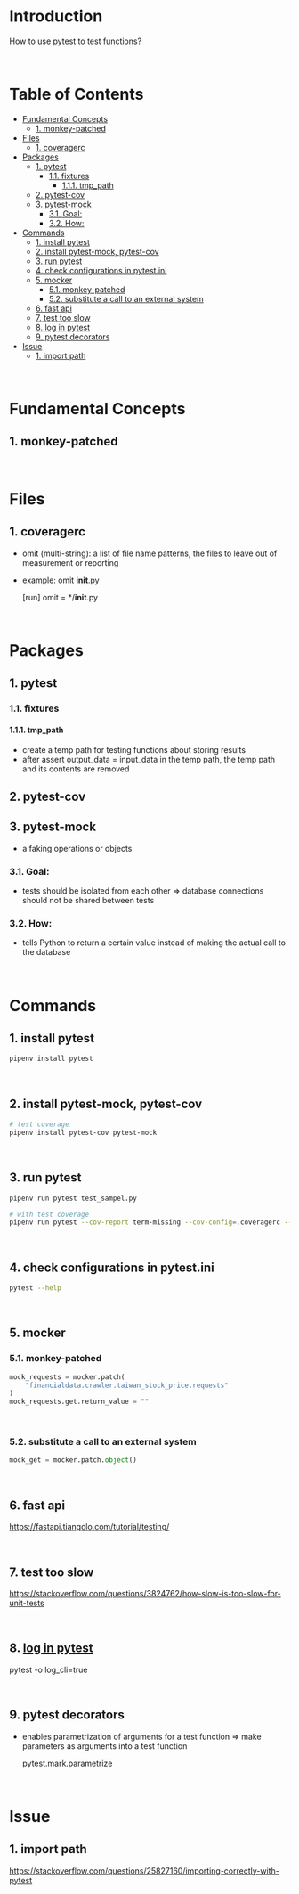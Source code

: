 <!-- omit in toc -->
# Introduction
How to use pytest to test functions?

<br />

<!-- omit in toc -->
# Table of Contents
- [Fundamental Concepts](#fundamental-concepts)
  - [1. monkey-patched](#1-monkey-patched)
- [Files](#files)
  - [1. coveragerc](#1-coveragerc)
- [Packages](#packages)
  - [1. pytest](#1-pytest)
    - [1.1. fixtures](#11-fixtures)
      - [1.1.1. tmp_path](#111-tmp_path)
  - [2. pytest-cov](#2-pytest-cov)
  - [3. pytest-mock](#3-pytest-mock)
    - [3.1. Goal:](#31-goal)
    - [3.2. How:](#32-how)
- [Commands](#commands)
  - [1. install pytest](#1-install-pytest)
  - [2. install pytest-mock, pytest-cov](#2-install-pytest-mock-pytest-cov)
  - [3. run pytest](#3-run-pytest)
  - [4. check configurations in pytest.ini](#4-check-configurations-in-pytestini)
  - [5. mocker](#5-mocker)
    - [5.1. monkey-patched](#51-monkey-patched)
    - [5.2. substitute a call to an external system](#52-substitute-a-call-to-an-external-system)
  - [6. fast api](#6-fast-api)
  - [7. test too slow](#7-test-too-slow)
  - [8. log in pytest](#8-log-in-pytest)
  - [9. pytest decorators](#9-pytest-decorators)
- [Issue](#issue)
  - [1. import path](#1-import-path)

<br />

# Fundamental Concepts

## 1. monkey-patched

<br />

# Files

## 1. coveragerc
* omit (multi-string): a list of file name patterns, the files to leave out of measurement or reporting
* example: omit __init__.py

    [run]
    omit =
        */__init__.py

<br />

# Packages

## 1. pytest

### 1.1. fixtures

#### 1.1.1. tmp_path
* create a temp path for testing functions about storing results
* after assert output_data = input_data in the temp path, the temp path and its contents are removed

## 2. pytest-cov

## 3. pytest-mock
* a faking operations or objects

### 3.1. Goal: 
* tests should be isolated from each other => database connections should not be shared between tests

### 3.2. How:
* tells Python to return a certain value instead of making the actual call to the database  


<br />

# Commands

## 1. install pytest 

  ```sh
  pipenv install pytest
  ```

<br />

## 2. install pytest-mock, pytest-cov
  ```sh
  # test coverage
  pipenv install pytest-cov pytest-mock
  ```

<br />

## 3. run pytest
  ```sh
  pipenv run pytest test_sampel.py

  # with test coverage
  pipenv run pytest --cov-report term-missing --cov-config=.coveragerc --cov=./<directory_with_functions_to_be_tested>/ tests/
  ```

<br />

## 4. check configurations in pytest.ini
  ```sh
  pytest --help
  ```

<br />

## 5. mocker

### 5.1. monkey-patched

  ```python
  mock_requests = mocker.patch(
      "financialdata.crawler.taiwan_stock_price.requests"
  )
  mock_requests.get.return_value = ""
  ```

<br />

### 5.2. substitute a call to an external system

  ```python
  mock_get = mocker.patch.object()
  ```

<br />

## 6. fast api
https://fastapi.tiangolo.com/tutorial/testing/

<br />

## 7. test too slow
https://stackoverflow.com/questions/3824762/how-slow-is-too-slow-for-unit-tests

<br />

## 8. [log in pytest](https://stackoverflow.com/questions/4673373/logging-within-pytest-tests)
pytest -o log_cli=true

<br />

## 9. pytest decorators
* enables parametrization of arguments for a test function
  => make parameters as arguments into a test function

    pytest.mark.parametrize

<br />

# Issue

## 1. import path

https://stackoverflow.com/questions/25827160/importing-correctly-with-pytest
